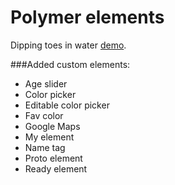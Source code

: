 # Polymer elements

Dipping toes in water [demo](http://maxbarrett.github.io/polymer-elements).

###Added custom elements:
- Age slider
- Color picker
- Editable color picker
- Fav color
- Google Maps
- My element
- Name tag
- Proto element
- Ready element